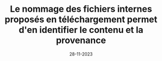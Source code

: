 ---
N: '145'
Rubrique: Liens
title: Le nommage des fichiers internes proposés en téléchargement permet d'en identifier
  le contenu et la provenance
detail: Le nommage des fichiers internes proposés en téléchargement permet  d'en identifier le contenu et la provenance
categories: [" Liens"]
agrege: O4145-E050
opquast: '4145'
indiceebook: '50'
description: "Règle n° 050"
weight:  050
actif: '1'
layout: data
date: 28-11-2023
---